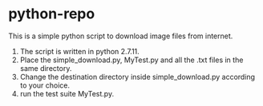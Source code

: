 # python-repo

This is a simple python script to download image files from internet. 
1. The script is written in python 2.7.11. 
2. Place the simple_download.py, MyTest.py and all the .txt files in the same directory. 
3. Change the destination directory inside simple_download.py according to your choice. 
4. run the test suite MyTest.py.  
